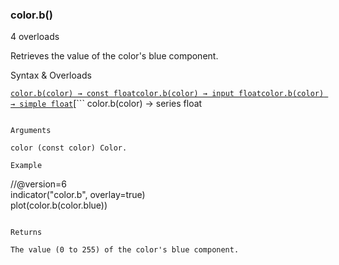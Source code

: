 ### color.b()

4 overloads

Retrieves the value of the color's blue component.

Syntax & Overloads

[```
color.b(color) → const float
```](#fun_color.b-0)[```
color.b(color) → input float
```](#fun_color.b-1)[```
color.b(color) → simple float
```](#fun_color.b-2)[```
color.b(color) → series float
```](#fun_color.b-3)

Arguments

color (const color) Color.

Example

```
//@version=6  
indicator("color.b", overlay=true)  
plot(color.b(color.blue))
```

Returns

The value (0 to 255) of the color's blue component.
